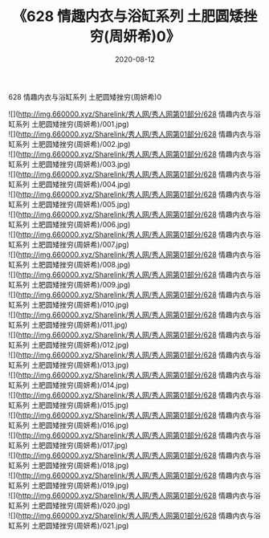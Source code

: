 ﻿---
layout: post
title:  《628 情趣内衣与浴缸系列 土肥圆矮挫穷(周妍希)0》
date:   2020-08-12
img: http://img.660000.xyz/Sharelink/秀人网/秀人网第01部分/628 情趣内衣与浴缸系列 土肥圆矮挫穷(周妍希)0/000.jpg
categories: [美女, 清纯, 唯美]
---

628 情趣内衣与浴缸系列 土肥圆矮挫穷(周妍希)0

  ![](http://img.660000.xyz/Sharelink/秀人网/秀人网第01部分/628 情趣内衣与浴缸系列 土肥圆矮挫穷(周妍希)/001.jpg) <br> ![](http://img.660000.xyz/Sharelink/秀人网/秀人网第01部分/628 情趣内衣与浴缸系列 土肥圆矮挫穷(周妍希)/002.jpg) <br> ![](http://img.660000.xyz/Sharelink/秀人网/秀人网第01部分/628 情趣内衣与浴缸系列 土肥圆矮挫穷(周妍希)/003.jpg) <br> ![](http://img.660000.xyz/Sharelink/秀人网/秀人网第01部分/628 情趣内衣与浴缸系列 土肥圆矮挫穷(周妍希)/004.jpg) <br> ![](http://img.660000.xyz/Sharelink/秀人网/秀人网第01部分/628 情趣内衣与浴缸系列 土肥圆矮挫穷(周妍希)/005.jpg) <br> ![](http://img.660000.xyz/Sharelink/秀人网/秀人网第01部分/628 情趣内衣与浴缸系列 土肥圆矮挫穷(周妍希)/006.jpg) <br> ![](http://img.660000.xyz/Sharelink/秀人网/秀人网第01部分/628 情趣内衣与浴缸系列 土肥圆矮挫穷(周妍希)/007.jpg) <br> ![](http://img.660000.xyz/Sharelink/秀人网/秀人网第01部分/628 情趣内衣与浴缸系列 土肥圆矮挫穷(周妍希)/008.jpg) <br> ![](http://img.660000.xyz/Sharelink/秀人网/秀人网第01部分/628 情趣内衣与浴缸系列 土肥圆矮挫穷(周妍希)/009.jpg) <br> ![](http://img.660000.xyz/Sharelink/秀人网/秀人网第01部分/628 情趣内衣与浴缸系列 土肥圆矮挫穷(周妍希)/010.jpg) <br> ![](http://img.660000.xyz/Sharelink/秀人网/秀人网第01部分/628 情趣内衣与浴缸系列 土肥圆矮挫穷(周妍希)/011.jpg) <br> ![](http://img.660000.xyz/Sharelink/秀人网/秀人网第01部分/628 情趣内衣与浴缸系列 土肥圆矮挫穷(周妍希)/012.jpg) <br> ![](http://img.660000.xyz/Sharelink/秀人网/秀人网第01部分/628 情趣内衣与浴缸系列 土肥圆矮挫穷(周妍希)/013.jpg) <br> ![](http://img.660000.xyz/Sharelink/秀人网/秀人网第01部分/628 情趣内衣与浴缸系列 土肥圆矮挫穷(周妍希)/014.jpg) <br> ![](http://img.660000.xyz/Sharelink/秀人网/秀人网第01部分/628 情趣内衣与浴缸系列 土肥圆矮挫穷(周妍希)/015.jpg) <br> ![](http://img.660000.xyz/Sharelink/秀人网/秀人网第01部分/628 情趣内衣与浴缸系列 土肥圆矮挫穷(周妍希)/016.jpg) <br> ![](http://img.660000.xyz/Sharelink/秀人网/秀人网第01部分/628 情趣内衣与浴缸系列 土肥圆矮挫穷(周妍希)/017.jpg) <br> ![](http://img.660000.xyz/Sharelink/秀人网/秀人网第01部分/628 情趣内衣与浴缸系列 土肥圆矮挫穷(周妍希)/018.jpg) <br> ![](http://img.660000.xyz/Sharelink/秀人网/秀人网第01部分/628 情趣内衣与浴缸系列 土肥圆矮挫穷(周妍希)/019.jpg) <br> ![](http://img.660000.xyz/Sharelink/秀人网/秀人网第01部分/628 情趣内衣与浴缸系列 土肥圆矮挫穷(周妍希)/020.jpg) <br> ![](http://img.660000.xyz/Sharelink/秀人网/秀人网第01部分/628 情趣内衣与浴缸系列 土肥圆矮挫穷(周妍希)/021.jpg) <br>